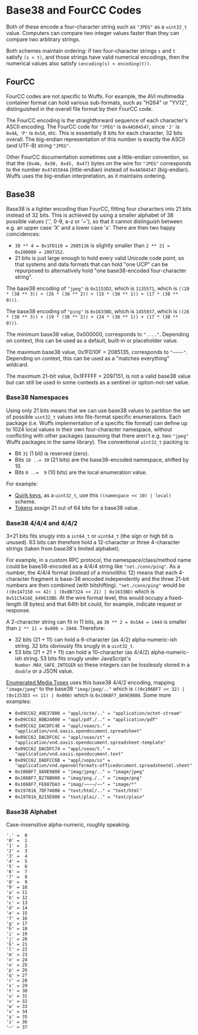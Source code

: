 # Base38 and FourCC Codes

Both of these encode a four-character string such as `"JPEG"` as a `uint32_t`
value. Computers can compare two integer values faster than they can compare
two arbitrary strings.

Both schemes maintain ordering: if two four-character strings `s` and `t`
satisfy `(s < t)`, and those strings have valid numerical encodings, then the
numerical values also satisfy `(encoding(s) < encoding(t))`.


## FourCC

FourCC codes are not specific to Wuffs. For example, the AVI multimedia
container format can hold various sub-formats, such as "H264" or "YV12",
distinguished in the overall file format by their FourCC code.

The FourCC encoding is the straightforward sequence of each character's ASCII
encoding. The FourCC code for `"JPEG"` is `0x4A504547`, since `'J'` is `0x4A`,
`'P'` is `0x50`, etc. This is essentially 8 bits for each character, 32 bits
overall. The big-endian representation of this number is exactly the ASCII (and
UTF-8) string `"JPEG"`.

Other FourCC documentation sometimes use a little-endian convention, so that
the `{0x4A, 0x50, 0x45, 0x47}` bytes on the wire for `"JPEG"` corresponds to
the number `0x4745504A` (little-endian) instead of `0x4A504547` (big-endian).
Wuffs uses the big-endian interpretation, as it maintains ordering.


## Base38

Base38 is a tighter encoding than FourCC, fitting four characters into 21 bits
instead of 32 bits. This is achieved by using a smaller alphabet of 38 possible
values ('.', 0-9, a-z or '~'), so that it cannot distinguish between e.g. an
upper case 'X' and a lower case 'x'. There are then two happy coincidences:

- `38 ** 4 = 0x1FD110 = 2085136` is slightly smaller than `2 ** 21 = 0x200000 =
  2097152`.
- 21 bits is just large enough to hold every valid Unicode code point, so that
  systems and data formats that can hold "one UCP" can be repurposed to
  alternatively hold "one base38-encoded four-character string".

The base38 encoding of `"jpeg"` is `0x1153D3`, which is `1135571`, which is
`((20 * (38 ** 3)) + (26 * (38 ** 2)) + (15 * (38 ** 1)) + (17 * (38 ** 0)))`.

The base38 encoding of `"ping"` is `0x1633BD`, which is `1455037`, which is
`((26 * (38 ** 3)) + (19 * (38 ** 2)) + (24 * (38 ** 1)) + (17 * (38 ** 0)))`.

The minimum base38 value, 0x000000, corresponds to `"...."`. Depending on
context, this can be used as a default, built-in or placeholder value.

The maximum base38 value, 0x1FD10F = 2085135, corresponds to `"~~~~"`.
Depending on context, this can be used as a "matches everything" wildcard.

The maximum 21-bit value, 0x1FFFFF = 2097151, is not a valid base38 value but
can still be used in some contexts as a sentinel or option-not-set value.


### Base38 Namespaces

Using only 21 bits means that we can use base38 values to partition the set of
possible `uint32_t` values into file-format specific enumerations. Each package
(i.e. Wuffs implementation of a specific file format) can define up to 1024
local values in their own four-character namespace, without conflicting with
other packages (assuming that there aren't e.g. two `"jpeg"` Wuffs packages in
the same library). The conventional `uint32_t` packing is:

- Bit         `31`  (1 bit)  is reserved (zero).
- Bits `10 ..= 30` (21 bits) are the base38-encoded namespace, shifted by 10.
- Bits  `0 ..=  9` (10 bits) are the local enumeration value.

For example:

- [Quirk keys](/doc/note/quirks.md), as a `uint32_t`, use this
  `((namespace << 10) | local)` scheme.
- [Tokens](/doc/note/tokens.md) assign 21 out of 64 bits for a base38 value.


### Base38 4/4/4 and 4/4/2

3×21 bits fits snugly into a `int64_t` or `uint64_t` (the sign or high bit is
unused). 63 bits can therefore hold a 12-character or three 4-character strings
(taken from base38's limited alphabet).

For example, in a custom RPC protocol, the namespace/class/method name could be
base38-encoded as a 4/4/4 string like `"net./conn/ping"`. As a number, the
4/4/4 format (instead of a monolithic 12) means that each 4-character fragment
is base-38 encoded independently and the three 21-bit numbers are then combined
(with bitshifting). `"net./conn/ping"` would be `((0x147150 << 42) | (0x0B7324
<< 21) | 0x1633BD)` which is `0x51C5416E_649633BD`. At the wire format level,
this would occupy a fixed-length (8 bytes) and that 64th bit could, for
example, indicate request or response.

A 2-character string can fit in 11 bits, as `38 ** 2 = 0x5A4 = 1444` is smaller
than `2 ** 11 = 0x800 = 2048`. Therefore:

- 32 bits (21 + 11) can hold a 6-character (as 4/2) alpha-numeric-ish string.
  32 bits obviously fits snugly in a `uint32_t`.
- 53 bits (21 + 21 + 11) can hold a 10-character (as 4/4/2) alpha-numeric-ish
  string. 53 bits fits snugly under JavaScript's `Number.MAX_SAFE_INTEGER` so
  these integers can be losslessly stored in a `double` or a JSON value.

[Enumerated Media Types](./enumerated-media-types.txt) uses this base38 4/4/2
encoding, mapping `"image/jpeg"` to the base38 `"imag/jpeg/.."` which is
`((0x106BF7 << 32) | (0x1153D3 << 11) | 0x000)` which is `0x106BF7_8A9E9800`.
Some more examples:

- `0x09CC62_A9E37800 = "appl/octe/.." = "application/octet-stream"`
- `0x09CC62_B0B24000 = "appl/pdf./.." = "application/pdf"`
- `0x09CC62_DACDFC4E = "appl/voao/s." = "application/vnd.oasis.opendocument.spreadsheet"`
- `0x09CC62_DACDFC6C = "appl/voao/st" = "application/vnd.oasis.opendocument.spreadsheet-template"`
- `0x09CC62_DACDFC74 = "appl/voao/t." = "application/vnd.oasis.opendocument.text"`
- `0x09CC62_DADFCC6B = "appl/vopo/ss" = "application/vnd.openxmlformats-officedocument.spreadsheetml.sheet"`
- `0x106BF7_8A9E9800 = "imag/jpeg/.." = "image/jpeg"`
- `0x106BF7_B276B000 = "imag/png./.." = "image/png"`
- `0x106BF7_FE887DA3 = "imag/~~~~/~~" = "image/*"`
- `0x197816_7DF74000 = "text/html/.." = "text/html"`
- `0x197816_B215E800 = "text/plai/.." = "text/plain"`


### Base38 Alphabet

Case-insensitive alpha-numeric, roughly speaking.

```
'.' =  0
'0' =  1
'1' =  2
'2' =  3
'3' =  4
'4' =  5
'5' =  6
'6' =  7
'7' =  8
'8' =  9
'9' = 10
'a' = 11
'b' = 12
'c' = 13
'd' = 14
'e' = 15
'f' = 16
'g' = 17
'h' = 18
'i' = 19
'j' = 20
'k' = 21
'l' = 22
'm' = 23
'n' = 24
'o' = 25
'p' = 26
'q' = 27
'r' = 28
's' = 29
't' = 30
'u' = 31
'v' = 32
'w' = 33
'x' = 34
'y' = 35
'z' = 36
'~' = 37
```
